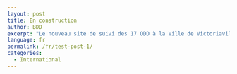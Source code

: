 ```yaml
---
layout: post
title: En construction
author: BDD
excerpt: "Le nouveau site de suivi des 17 ODD à la Ville de Victoriaville est présentement en construction."
language: fr
permalink: /fr/test-post-1/
categories:
  - International
---
```

